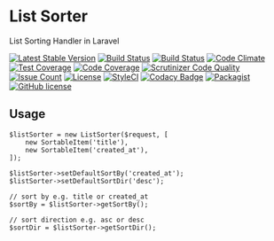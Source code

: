 # List Sorter
List Sorting Handler in Laravel

[![Latest Stable Version](https://poser.pugx.org/list-sorter/list-sorter/v/stable)](https://packagist.org/packages/list-sorter/list-sorter)
[![Build Status](https://travis-ci.org/iranianpep/list-sorter.svg?branch=master)](https://travis-ci.org/iranianpep/list-sorter)
[![Build Status](https://scrutinizer-ci.com/g/iranianpep/list-sorter/badges/build.png?b=master)](https://scrutinizer-ci.com/g/iranianpep/list-sorter/build-status/master)
[![Code Climate](https://codeclimate.com/github/iranianpep/list-sorter/badges/gpa.svg)](https://codeclimate.com/github/iranianpep/list-sorter)
[![Test Coverage](https://codeclimate.com/github/iranianpep/list-sorter/badges/coverage.svg)](https://codeclimate.com/github/iranianpep/list-sorter/coverage)
[![Code Coverage](https://scrutinizer-ci.com/g/iranianpep/list-sorter/badges/coverage.png?b=master)](https://scrutinizer-ci.com/g/iranianpep/list-sorter/?branch=master)
[![Scrutinizer Code Quality](https://scrutinizer-ci.com/g/iranianpep/list-sorter/badges/quality-score.png?b=master)](https://scrutinizer-ci.com/g/iranianpep/list-sorter/?branch=master)
[![Issue Count](https://codeclimate.com/github/iranianpep/list-sorter/badges/issue_count.svg)](https://codeclimate.com/github/iranianpep/list-sorter)
[![License](https://poser.pugx.org/list-sorter/list-sorter/license)](https://packagist.org/packages/list-sorter/list-sorter)
[![StyleCI](https://styleci.io/repos/105158982/shield?branch=master)](https://styleci.io/repos/105158982)
[![Codacy Badge](https://api.codacy.com/project/badge/Grade/f6798ce3c00e4de083d89f289b6c9285)](https://www.codacy.com/app/iranianpep/list-sorter?utm_source=github.com&amp;utm_medium=referral&amp;utm_content=iranianpep/list-sorter&amp;utm_campaign=Badge_Grade)
[![Packagist](https://img.shields.io/packagist/dt/list-sorter/list-sorter.svg)](https://packagist.org/packages/list-sorter/list-sorter)
[![GitHub license](https://img.shields.io/badge/license-MIT-blue.svg)](https://raw.githubusercontent.com/iranianpep/list-sorter/master/LICENSE)

## Usage
```
$listSorter = new ListSorter($request, [
    new SortableItem('title'),
    new SortableItem('created_at'),
]);

$listSorter->setDefaultSortBy('created_at');
$listSorter->setDefaultSortDir('desc');

// sort by e.g. title or created_at
$sortBy = $listSorter->getSortBy();

// sort direction e.g. asc or desc
$sortDir = $listSorter->getSortDir();
```